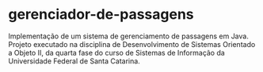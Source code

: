 # gerenciador-de-passagens

Implementação de um sistema de gerenciamento de passagens em Java. Projeto executado na disciplina de Desenvolvimento de Sistemas Orientado a Objeto II, da quarta fase do curso de Sistemas de Informação da Universidade Federal de Santa Catarina.
